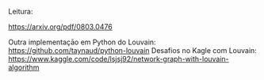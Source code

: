 
Leitura:

https://arxiv.org/pdf/0803.0476

Outra implementaçāo em Python do Louvain: https://github.com/taynaud/python-louvain 
Desafios no Kagle com Louvain: https://www.kaggle.com/code/lsjsj92/network-graph-with-louvain-algorithm 
